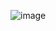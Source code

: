 ![image](https://github.com/caelumpirata/Kubernetes/assets/85424262/02afe92c-440a-4cfd-9a63-338087997ac5)




